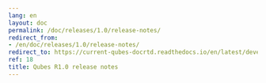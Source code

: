 ```yaml
---
lang: en
layout: doc
permalink: /doc/releases/1.0/release-notes/
redirect_from:
- /en/doc/releases/1.0/release-notes/
redirect_to: https://current-qubes-docrtd.readthedocs.io/en/latest/developer/releases/1_0/release-notes.html
ref: 18
title: Qubes R1.0 release notes
---
```

